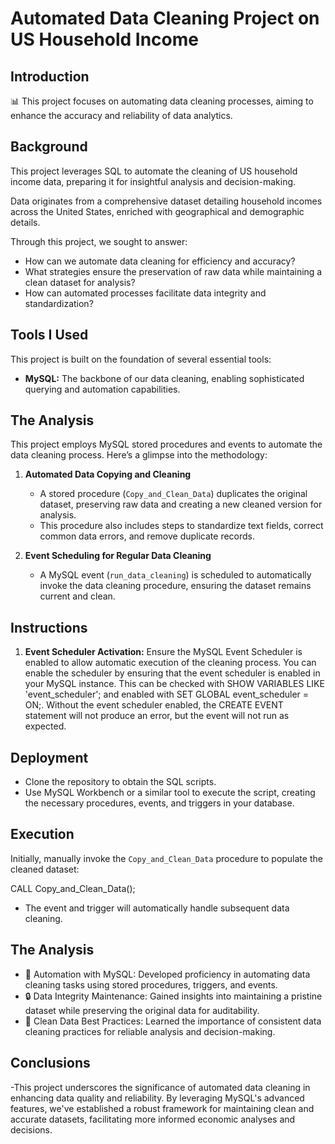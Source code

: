 # Automated Data Cleaning Project on US Household Income

## Introduction

📊  This project focuses on automating data cleaning processes, aiming to enhance the accuracy and reliability of data analytics.

## Background

This project leverages SQL to automate the cleaning of US household income data, preparing it for insightful analysis and decision-making.

Data originates from a comprehensive dataset detailing household incomes across the United States, enriched with geographical and demographic details.

Through this project, we sought to answer:
- How can we automate data cleaning for efficiency and accuracy?
- What strategies ensure the preservation of raw data while maintaining a clean dataset for analysis?
- How can automated processes facilitate data integrity and standardization?

## Tools I Used

This project is built on the foundation of several essential tools:

- **MySQL:** The backbone of our data cleaning, enabling sophisticated querying and automation capabilities.

## The Analysis

This project employs MySQL stored procedures and events to automate the data cleaning process. Here’s a glimpse into the methodology:

1. **Automated Data Copying and Cleaning**
   - A stored procedure (`Copy_and_Clean_Data`) duplicates the original dataset, preserving raw data and creating a new cleaned version for analysis.
   - This procedure also includes steps to standardize text fields, correct common data errors, and remove duplicate records.

2. **Event Scheduling for Regular Data Cleaning**
   - A MySQL event (`run_data_cleaning`) is scheduled to automatically invoke the data cleaning procedure, ensuring the dataset remains current and clean.

## Instructions

1. **Event Scheduler Activation:**
   Ensure the MySQL Event Scheduler is enabled to allow automatic execution of the cleaning process. You can enable the scheduler by ensuring that the event scheduler is enabled in your MySQL instance. This can be checked with SHOW VARIABLES LIKE 'event_scheduler'; and enabled with SET GLOBAL event_scheduler = ON;. Without the event scheduler enabled, the CREATE EVENT statement will not produce an error, but the event will not run as expected.
   
## Deployment

- Clone the repository to obtain the SQL scripts.
- Use MySQL Workbench or a similar tool to execute the script, creating the necessary procedures, events, and triggers in your database.

## Execution

Initially, manually invoke the `Copy_and_Clean_Data` procedure to populate the cleaned dataset:

CALL Copy_and_Clean_Data();

- The event and trigger will automatically handle subsequent data cleaning.

## The Analysis

   - 🔄 Automation with MySQL: Developed proficiency in automating data cleaning tasks using stored procedures, triggers, and events.
  -  🔒 Data Integrity Maintenance: Gained insights into maintaining a pristine dataset while preserving the original data for auditability.
   - 🧹 Clean Data Best Practices: Learned the importance of consistent data cleaning practices for reliable analysis and decision-making.

## Conclusions

-This project underscores the significance of automated data cleaning in enhancing data quality and reliability. By leveraging MySQL's advanced features, we've established a robust framework for maintaining clean and accurate datasets, facilitating more informed economic analyses and decisions.

